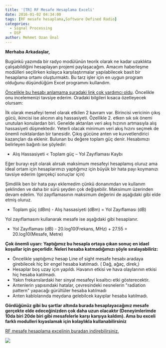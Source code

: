 ```yaml
---
title: '[TR] RF Mesafe Hesaplama Exceli'
date: 2016-01-02 04:34:00
tags: [RF mesafe hesaplama,Software Defined Radio]
categories:
  - Signal Processing
  - DSP
author: Mehmet Ozan Ünal
---
```


**Merhaba Arkadaşlar,**  

Bugünkü yazımda bir radyo modülünün teorik olarak ne kadar uzaklıkta çalışabildiğini hesaplayan projemi paylaşacağım. Amacım haberleşme modülleri seçilirken kolayca karşılaştırmalar yapılabilecek basit bir hesaplama ortamı oluşturmaktı. Bu tarz işler için en uygun program olduğunu düşündüğüm Excel programını kullandım. 

[Öncelikle bu hesabı anlamama şuradaki link çok yardımcı oldu](https://www.mikrodalgamuhendisi.com/index.php/rf-soru-cevap-anasayfa/90-yeni-baslayanlar-icin-iletisim-mesafesi-hesab). Öncelikle onu incelemenizi tavsiye ederim. Oradaki bilgileri kısaca özetleyecek olursam:  

İlk olarak mesafeyi temel olarak etkilen 2 kavram var. Birincisi vericinin çıkış gücü, ikincisi ise alıcının alış hassasiyeti. Özellikle 2\. etken sık sık önemi unutulan konulardan biri. Genelde aktarılan veri akış hızının artmasıyla alış hassasiyeti düşmektedir. Yeterli olacak minimum veri akış hızını seçmek de önemli noktalardan bir tanesidir. Çıkış gücüne anten ve kuvvetlendirici kazançları da eklenir. Bulunan bu değere toplam güç denir. Hesabımızı belirleyen bağıntı ise şöyledir:

* Alış Hassasiyeti < Toplam güç – Yol Zayıflaması Kaybı

Eğer burayı eşit olarak alırsak maksimum mesafeyi hesaplamış oluruz ama ideal ortam için hesaplarımızı yaptığımız için büyük bir hata payı koymanızı tavsiye ederim (gerçekçi sonuçlar için)

Şimdilik ben bir hata payı eklemedim çünkü donanımdan ve kullanım şeklinden ve daha bir sürü şeyden çok değişebilir. Maksimum üzerinden devam edelim. Yol zayıflamasının maksimum değerini de aşağıdaki gibi elde etmiş oluruz.

* Toplam güç (dBm) - Alış hassasiyeti (dBm) = Yol Zayıflaması (dB)

Yol zayıflamasını kullanarak mesafe ise aşağıdaki gibi hesaplanır.  

* Yol Zayıflaması (dB) - 20.log10(Frekans, MHz) + 27.55 = 20.log10(Mesafe, Metre)

**Çok önemli uyarı: Yaptığımız bu hesapla ortaya çıkan sonuç en idael koşullar için geçerlidir. Neleri hesaba katmadığımızı şöyle sıralayabiliriz:**  

* Öncelikle yaptığımız hesap Line of sight mesafe hesabı aradaya girebilecek hiç bir engel hesaba katılmadı. ( Dağ, ağaç, direk,)
* Hesaplar boş uzay için yapıldı. Havanın etkisi ve hava olaylarının etkisi hiç hesaba katılmadı.
* Yakın frekanslardaki her sinyal mesafeyi kısaltıcı etki gösterecektir.
* Antenlerin yapısındaki hatalar, çevresindeki nesnelerin "radiation pattern" yapacağı gürültüler hesaba katılmadı
* Anten kablolarında meydana gelebilcek kayıplar hesaba katılmadı.

**Gördüğünüz gibi bu şartlar altında burada hesaplayacağınız mesafe gerçekte elde edeceğinizden çok daha uzun olacaktır (Deneyimlerimde 10da biri 20de biri gibi mesafelerle karşı karşıya kaldım). Ama bu exceli farklı modulleri kıyaslamak için kolaylıkla kullanabilirsiniz**

[RF mesafe hesaplama excelinin buradan indirebilirsiniz.](https://drive.google.com/file/d/0B5j__Lyt9ozbbU83Yy1IY2g3Tm8/view?usp=sharing)

![](https://2.bp.blogspot.com/-KnIZAPHVg0I/VocgbHgY7kI/AAAAAAAAXhU/eHC-s7cwViY/s720/Capture.PNG)